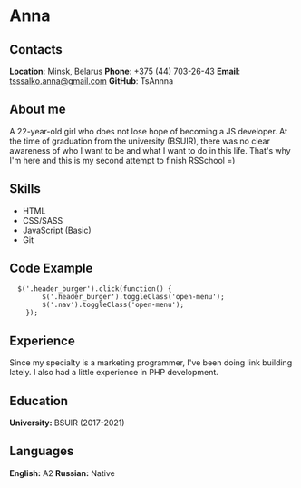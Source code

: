 # Anna

## Contacts 

**Location**: Minsk, Belarus
**Phone**: +375 (44) 703-26-43
**Email**: tsssalko.anna@gmail.com
**GitHub**: TsAnnna

## About me

A 22-year-old girl who does not lose hope of becoming a JS developer. At the time of graduation from the university (BSUIR), there was no clear awareness of who I want to be and what I want to do in this life. That's why I'm here and this is my second attempt to finish RSSchool =)

## Skills

* HTML
* CSS/SASS
* JavaScript (Basic)
* Git

## Code Example

```
  $('.header_burger').click(function() {
        $('.header_burger').toggleClass('open-menu');
        $('.nav').toggleClass('open-menu');
    });
``` 

## Experience 

Since my specialty is a marketing programmer, I've been doing link building lately. I also had a little experience in PHP development.

## Education

**University:** BSUIR (2017-2021)

## Languages

**English:** A2
**Russian:** Native 

